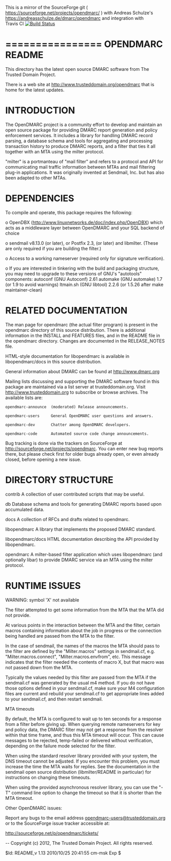 This is a mirror of the SourceForge git ( https://sourceforge.net/projects/opendmarc/ )
with Andreas Schulze's https://andreasschulze.de/dmarc/opendmarc and integration with  
Travis CI [![Build Status](https://travis-ci.org/jcbf/opendmarc-code.svg?branch=master)](https://travis-ci.org/jcbf/opendmarc-code)

================
OPENDMARC README
================

This directory has the latest open source DMARC software from The Trusted
Domain Project.

There is a web site at http://www.trusteddomain.org/opendmarc that is home for
the latest updates.


# INTRODUCTION 

The OpenDMARC project is a community effort to develop and maintain an open
source package for providing DMARC report generation and policy enforcement
services.  It includes a library for handling DMARC record parsing,
a database schema and tools for aggregating and processing transaction
history to produce DMARC reports, and a filter that ties it all together
with an MTA using the milter protocol.

"milter" is a portmanteau of "mail filter" and refers to a protocol and API
for communicating mail traffic information between MTAs and mail filtering
plug-in applications.  It was originally invented at Sendmail, Inc. but
has also been adapted to other MTAs.

# DEPENDENCIES 

To compile and operate, this package requires the following:

o OpenDBX (http://www.linuxnetworks.de/doc/index.php/OpenDBX) which
  acts as a middleware layer between OpenDMARC and your SQL backend
  of choice

o sendmail v8.13.0 (or later), or Postfix 2.3, (or later) and libmilter.
  (These are only required if you are building the filter.)

o Access to a working nameserver (required only for signature verification).

o If you are interested in tinkering with the build and packaging structure,
  you may need to upgrade to these versions of GNU's "autotools" components:
	autoconf (GNU Autoconf) 2.61
	automake (GNU automake) 1.7 (or 1.9 to avoid warnings)
	ltmain.sh (GNU libtool) 2.2.6 (or 1.5.26 after make maintainer-clean)


# RELATED DOCUMENTATION 

The man page for opendmarc (the actual filter program) is present in the
opendmarc directory of this source distribution.  There is additional
information in the INSTALL and FEATURES files, and in the README file in the
opendmarc directory.  Changes are documented in the RELEASE_NOTES file.

HTML-style documentation for libopendmarc is available in libopendmarc/docs in
this source distribution.

General information about DMARC can be found at http://www.dmarc.org

Mailing lists discussing and supporting the DMARC software found in this
package are maintained via a list server at trusteddomain.org.  Visit
http://www.trusteddomain.org to subscribe or browse archives.  The available
lists are:

	opendmarc-announce	(moderated) Release announcements.

	opendmarc-users		General OpenDMARC user questions and answers.

	opendmarc-dev		Chatter among OpenDMARC developers.

	opendmarc-code		Automated source code change announcements.

Bug tracking is done via the trackers on SourceForge at
http://sourceforge.net/projects/opendmarc.  You can enter new bug
reports there, but please check first for older bugs already open,
or even already closed, before opening a new issue.


# DIRECTORY STRUCTURE 

contrib		A collection of user contributed scripts that may be useful.

db		Database schema and tools for generating DMARC reports based
		upon accumulated data.

docs		A collection of RFCs and drafts related to opendmarc.

libopendmarc	A library that implements the proposed DMARC standard.

libopendmarc/docs
		HTML documentation describing the API provided by libopendmarc.

opendmarc	A milter-based filter application which uses libopendmarc (and
		optionally libar) to provide DMARC service via an MTA using
		the milter protocol.


# RUNTIME ISSUES 

WARNING: symbol 'X' not available

 The filter attempted to get some information from the MTA that the MTA
 did not provide.

 At various points in the interaction between the MTA and the filter, certain
 macros containing information about the job in progress or the connection
 being handled are passed from the MTA to the filter.

 In the case of sendmail, the names of the macros the MTA should pass to the
 filter are defined by the "Milter.macros" settings in sendmail.cf, e.g.
 "Milter.macros.connect", "Milter.macros.envfrom", etc.  This message
 indicates that the filter needed the contents of macro X, but that macro
 was not passed down from the MTA.

 Typically the values needed by this filter are passed from the MTA if the
 sendmail.cf was generated by the usual m4 method.  If you do not have
 those options defined in your sendmail.cf, make sure your M4 configuration
 files are current and rebuild your sendmail.cf to get appropriate lines
 added to your sendmail.cf, and then restart sendmail.

MTA timeouts

 By default, the MTA is configured to wait up to ten seconds for a response
 from a filter before giving up.  When querying remote nameservers
 for key and policy data, the DMARC filter may not get a response from the
 resolver within that time frame, and thus this MTA timeout will occur.
 This can cause messages to be rejected, temp-failed or delivered without
 verification, depending on the failure mode selected for the filter.

 When using the standard resolver library provided with your system, the
 DNS timeout cannot be adjusted.  If you encounter this problem, you must
 increase the time the MTA waits for replies.  See the documentation in
 the sendmail open source distribution (libmilter/README in particular)
 for instructions on changing these timeouts.

 When using the provided asynchronous resolver library, you can use the
 "-T" command line option to change the timeout so that it is shorter than
 the MTA timeout.

Other OpenDMARC issues:

 Report any bugs to the email address opendmarc-users@trusteddomain.org or to
 the SourceForge issue tracker accessible at:
 
 http://sourceforge.net/p/opendmarc/tickets/


--
Copyright (c) 2012, The Trusted Domain Project.  All rights reserved.

$Id: README,v 1.13 2010/10/25 20:41:55 cm-msk Exp $
